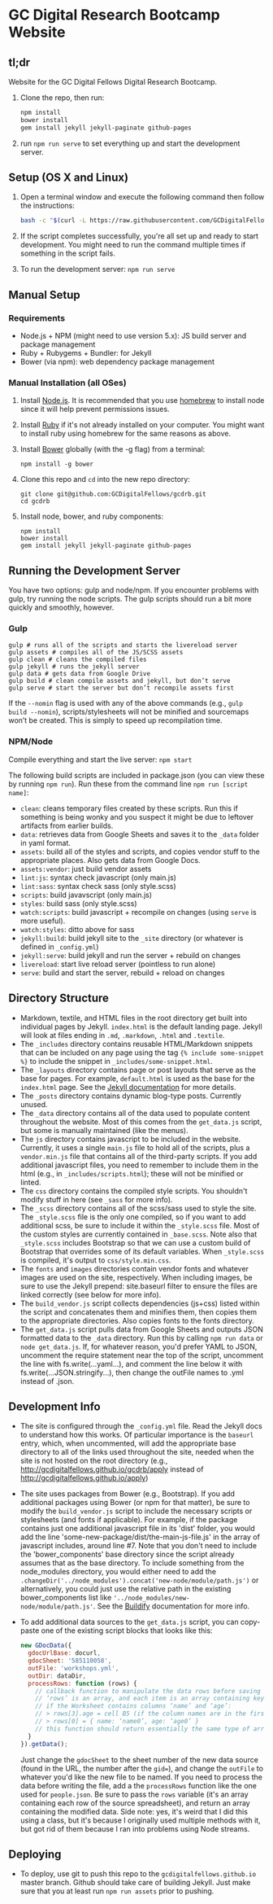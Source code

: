 # GC Digital Research Bootcamp Website

## tl;dr

Website for the GC Digital Fellows Digital Research Bootcamp. 

1. Clone the repo, then run:

   ```sh
   npm install 
   bower install 
   gem install jekyll jekyll-paginate github-pages
   ```
2. run `npm run serve` 
to set everything up and start the development server.

## Setup (OS X and Linux)

1. Open a terminal window and execute the following command then follow the instructions:

    ```sh
    bash -c "$(curl -L https://raw.githubusercontent.com/GCDigitalFellows/gcdigitalfellows.github.io/master/setup.sh)"
    ```

3. If the script completes successfully, you're all set up and ready to start development. You might need to run the command multiple times if something in the script fails.
4. To run the development server: `npm run serve`

## Manual Setup

### Requirements

- Node.js + NPM (might need to use version 5.x): JS build server and package management
- Ruby + Rubygems + Bundler: for Jekyll
- Bower (via npm): web dependency package management

### Manual Installation (all OSes)

1. Install [Node.js](https://nodejs.org/en/). It is recommended that you use [homebrew](https://brew.sh) to install node since it will help prevent permissions issues.
2. Install [Ruby](https://www.ruby-lang.org/en/documentation/installation/) if it's not already installed on your computer. You might want to install ruby using homebrew for the same reasons as above.
3. Install [Bower](http://bower.io/#install-bower) globally (with the -g flag) from a terminal:
 
    ```shell
    npm install -g bower
    ```

5. Clone this repo and `cd` into the new repo directory:

    ```shell
    git clone git@github.com:GCDigitalFellows/gcdrb.git
    cd gcdrb
    ```

6. Install node, bower, and ruby components:

    ```shell
    npm install
    bower install
    gem install jekyll jekyll-paginate github-pages
    ```

## Running the Development Server

You have two options: gulp and node/npm. If you encounter problems with gulp, try running the node scripts. The gulp scripts should run a bit more quickly and smoothly, however.

### Gulp

```shell
gulp # runs all of the scripts and starts the livereload server
gulp assets # compiles all of the JS/SCSS assets
gulp clean # cleans the compiled files
gulp jekyll # runs the jekyll server
gulp data # gets data from Google Drive
gulp build # clean compile assets and jekyll, but don’t serve
gulp serve # start the server but don’t recompile assets first
```

If the `--nomin` flag is used with any of the above commands (e.g., `gulp build --nomin`), scripts/stylesheets will not be minified and sourcemaps won’t be created. This is simply to speed up recompilation time.

### NPM/Node

Compile everything and start the live server: `npm start`

The following build scripts are included in package.json (you can view these by running `npm run`). Run these from the command line `npm run [script name]`:

- `clean`: cleans temporary files created by these scripts. Run this if something is being wonky and you suspect it might be due to leftover artifacts from earlier builds.
- `data`: retrieves data from Google Sheets and saves it to the `_data` folder in yaml format.
- `assets`: build all of the styles and scripts, and copies vendor stuff to the appropriate places. Also gets data from Google Docs.
- `assets:vendor`: just build vendor assets
- `lint:js`: syntax check javascript (only main.js)
- `lint:sass`: syntax check sass (only style.scss)
- `scripts`: build javavscript (only main.js)
- `styles`: build sass (only style.scss)
- `watch:scripts`: build javascript + recompile on changes (using `serve` is more useful).
- `watch:styles`: ditto above for sass
- `jekyll:build`: build jekyll site to the `_site` directory (or whatever is defined in `_config.yml`)
- `jekyll:serve`: build jekyll and run the server + rebuild on changes
- `livereload`: start live reload server (pointless to run alone)
- `serve`: build and start the server, rebuild + reload on changes

## Directory Structure

- Markdown, textile, and HTML files in the root directory get built into individual pages by Jekyll. `index.html` is the default landing page. Jekyll will look at files ending in `.md`, `.markdown`, `.html` and `.textile`.
- The `_includes` directory contains reusable HTML/Markdown snippets that can be included on any page using the tag `{% include some-snippet %}` to include the snippet in `_includes/some-snippet.html`.
- The `_layouts` directory contains page or post layouts that serve as the base for pages. For example, `default.html` is used as the base for the `index.html` page. See the [Jekyll documentation](https://jekyllrb.com/docs/structure/) for more details.
- The `_posts` directory contains dynamic blog-type posts. Currently unused.
- The `_data` directory contains all of the data used to populate content throughout the website. Most of this comes from the `get_data.js` script, but some is manually maintained (like the menus).
- The `js` directory contains javascript to be included in the website. Currently, it uses a single `main.js` file to hold all of the scripts, plus a `vendor.min.js` file that contains all of the third-party scripts. If you add additional javascript files, you need to remember to include them in the html (e.g., in `_includes/scripts.html`); these will not be minified or linted.
- The `css` directory contains the compiled style scripts. You shouldn't modify stuff in here (see `_sass` for more info).
- The `_scss` directory contains all of the scss/sass used to style the site. The `_style.scss` file is the only one compiled, so if you want to add additional scss, be sure to include it within the `_style.scss` file. Most of the custom styles are currently contained in `_base.scss`. Note also that `_style.scss` includes Bootstrap so that we can use a custom build of Bootstrap that overrides some of its default variables. When `_style.scss` is compiled, it's output to `css/style.min.css`.
- The `fonts` and `images` directories contain vendor fonts and whatever images are used on the site, respectively. When including images, be sure to use the Jekyll prepend: site.baseurl filter to ensure the files are linked correctly (see below for more info).
- The `build_vendor.js` script collects dependencies (js+css) listed within the script and concatenates them and minifies them, then copies them to the appropriate directories. Also copies fonts to the fonts directory.
- The `get_data.js` script pulls data from Google Sheets and outputs JSON formatted data to the `_data` directory. Run this by calling `npm run data` or `node get_data.js`. If, for whatever reason, you'd prefer YAML to JSON, uncomment the require statement near the top of the script, uncomment the line with fs.write(...yaml...), and comment the line below it with fs.write(...JSON.stringify...), then change the outFile names to .yml instead of .json.

## Development Info
- The site is configured through the `_config.yml` file. Read the Jekyll docs to understand how this works. Of particular importance is the `baseurl` entry, which, when uncommented, will add the appropriate base directory to all of the links used throughout the site, needed when the site is not hosted on the root directory (e.g., http://gcdigitalfellows.github.io/gcdrb/apply instead of http://gcdigitalfellows.github.io/apply)
- The site uses packages from Bower (e.g., Bootstrap). If you add additional packages using Bower (or npm for that matter), be sure to modify the `build_vendor.js` script to include the necessary scripts or stylesheets (and fonts if applicable). For example, if the package contains just one additional javascript file in its 'dist' folder, you would add the line 'some-new-package/dist/the-main-js-file.js' in the array of javascript includes, around line #7. Note that you don't need to include the 'bower_components' base directory since the script already assumes that as the base directory. To include something from the node_modules directory, you would either need to add the `.changeDir('../node_modules').concat('new-node/module/path.js')` or alternatively, you could just use the relative path in the existing bower_components list like `'../node_modules/new-node/module/path.js'`. See the [Buildify](https://github.com/powmedia/buildify) documentation for more info.
- To add additional data sources to the `get_data.js` script, you can copy-paste one of the existing script blocks that looks like this:

    ```javascript
    new GDocData({
      gdocUrlBase: docurl,
      gdocSheet: '585110058',
      outFile: 'workshops.yml',
      outDir: dataDir,
      processRows: function (rows) {
        // callback function to manipulate the data rows before saving
        // ‘rows’ is an array, and each item is an array containing key:value pairs of column_name:value
        // if the Worksheet contains columns ‘name’ and ‘age’:
        // > rows[3].age = cell B5 (if the column names are in the first row, so this is the 4th data row)
        // > rows[0] = { name: ‘name0’, age: ‘age0’ }
        // this function should return essentially the same type of array as ‘rows’, with updated key:value pairs.
      }
    }).getData();
    ```

  Just change the `gdocSheet` to the sheet number of the new data source (found in the URL, the number after the `gid=`), and change the `outFile` to whatever you'd like the new file to be named. If you need to process the data before writing the file, add a the `processRows` function like the one used for `people.json`. Be sure to pass the `rows` variable (it's an array containing each row of the source spreadsheet), and return an array containing the modified data. Side note: yes, it's weird that I did this using a class, but it's because I originally used multiple methods with it, but got rid of them because I ran into problems using Node streams.

## Deploying

- To deploy, use git to push this repo to the `gcdigitalfellows.github.io` master branch. Github should take care of building Jekyll. Just make sure that you at least run `npm run assets` prior to pushing.
